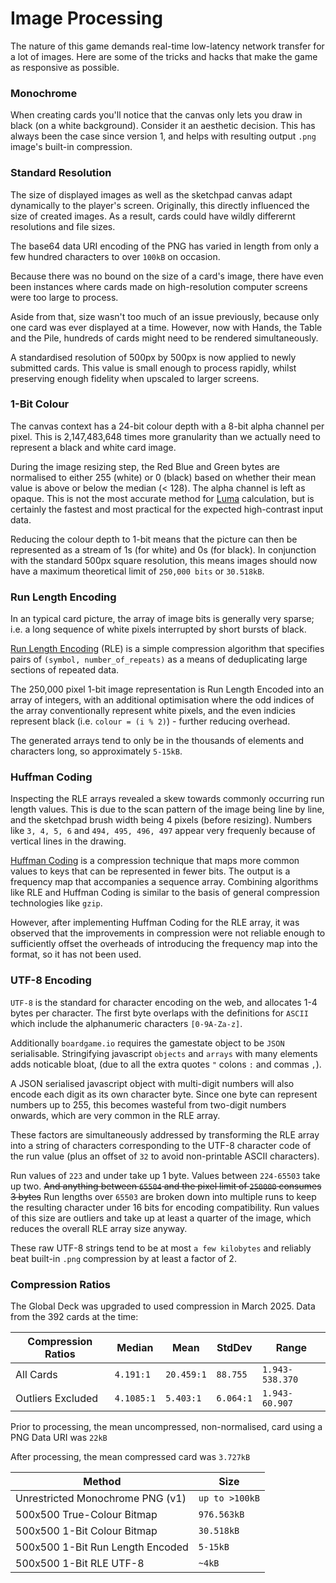 # Image Processing
The nature of this game demands real-time low-latency network transfer for a lot of images. Here are some of the tricks and hacks that make the game as responsive as possible.

### Monochrome
When creating cards you'll notice that the canvas only lets you draw in black (on a white background). Consider it an aesthetic decision. This has always been the case since version 1, and helps with resulting output `.png` image's built-in compression.

### Standard Resolution
The size of displayed images as well as the sketchpad canvas adapt dynamically to the player's screen. Originally, this directly influenced the size of created images. As a result, cards could have wildly differernt resolutions and file sizes.

The base64 data URI encoding of the PNG has varied in length from only a few hundred characters to over `100kB` on occasion.

Because there was no bound on the size of a card's image, there have even been instances where cards made on high-resolution computer screens were too large to process.

Aside from that, size wasn't too much of an issue previously, because only one card was ever displayed at a time. However, now with Hands, the Table and the Pile, hundreds of cards might need to be rendered simultaneously.

A standardised resolution of 500px by 500px is now applied to newly submitted cards. This value is small enough to process rapidly, whilst preserving enough fidelity when upscaled to larger screens.

### 1-Bit Colour
The canvas context has a 24-bit colour depth with a 8-bit alpha channel per pixel. This is 2,147,483,648 times more granularity than we actually need to represent a black and white card image.

During the image resizing step, the Red Blue and Green bytes are normalised to either 255 (white) or 0 (black) based on whether their mean value is above or below the median (< 128). The alpha channel is left as opaque. This is not the most accurate method for [Luma](https://en.wikipedia.org/wiki/Luma_(video)) calculation, but is certainly the fastest and most practical for the expected high-contrast input data.

Reducing the colour depth to 1-bit means that the picture can then be represented as a stream of 1s (for white) and 0s (for black). In conjunction with the standard 500px square resolution, this means images should now have a maximum theoretical limit of `250,000 bits` or `30.518kB`.

### Run Length Encoding
In an typical card picture, the array of image bits is generally very sparse; i.e. a long sequence of white pixels interrupted by short bursts of black. 

[Run Length Encoding](https://en.wikipedia.org/wiki/Run-length_encoding) (RLE) is a simple compression algorithm that specifies pairs of `(symbol, number_of_repeats)` as a means of deduplicating large sections of repeated data. 

The 250,000 pixel 1-bit image representation is Run Length Encoded into an array of integers, with an additional optimisation where the odd indices of the array conventionally represent white pixels, and the even indicies represent black (i.e. `colour = (i % 2)`) - further reducing overhead.

The generated arrays tend to only be in the thousands of elements and characters long, so approximately `5-15kB`.

### Huffman Coding
Inspecting the RLE arrays revealed a skew towards commonly occurring run length values. This is due to the scan pattern of the image being line by line, and the sketchpad brush width being 4 pixels (before resizing). Numbers like `3, 4, 5, 6` and `494, 495, 496, 497` appear very frequenly because of vertical lines in the drawing.

[Huffman Coding](https://en.wikipedia.org/wiki/Huffman_coding) is a compression technique that maps more common values to keys that can be represented in fewer bits. The output is a frequency map that accompanies a sequence array. Combining algorithms like RLE and Huffman Coding is similar to the basis of general compression technologies like `gzip`.

However, after implementing Huffman Coding for the RLE array, it was observed that the improvements in compression were not reliable enough to sufficiently offset the overheads of introducing the frequency map into the format, so it has not been used.

### UTF-8 Encoding
`UTF-8` is the standard for character encoding on the web, and allocates 1-4 bytes per character. The first byte overlaps with the definitions for `ASCII` which include the alphanumeric characters `[0-9A-Za-z]`.

Additionally `boardgame.io` requires the gamestate object to be `JSON` serialisable. Stringifying javascript `objects` and `arrays` with many elements adds noticable bloat, (due to all the extra quotes `"` colons `:` and commas `,`).

A JSON serialised javascript object with multi-digit numbers will also encode each digit as its own character byte. Since one byte can represent numbers up to 255, this becomes wasteful from two-digit numbers onwards, which are very common in the RLE array.

These factors are simultaneously addressed by transforming the RLE array into a string of characters corresponding to the UTF-8 character code of the run value (plus an offset of `32` to avoid non-printable ASCII characters).

Run values of `223` and under take up 1 byte. Values between `224-65503` take up two. ~~And anything between `65504` and the pixel limit of `250000` consumes 3 bytes~~ Run lengths over `65503` are broken down into multiple runs to keep the resulting character under 16 bits for encoding compatibility. Run values of this size are outliers and take up at least a quarter of the image, which reduces the overall RLE array size anyway. 

These raw UTF-8 strings tend to be at most `a few kilobytes` and reliably beat built-in `.png` compression by at least a factor of 2.

### Compression Ratios
The Global Deck was upgraded to used compression in March 2025. Data from the 392 cards at the time:

Compression Ratios | Median | Mean | StdDev | Range
--- | --- | --- | --- | ---
All Cards | `4.191:1` | `20.459:1` | `88.755` | `1.943-538.370`
Outliers Excluded | `4.1085:1` | `5.403:1` | `6.064:1` | `1.943-60.907`

Prior to processing, the mean uncompressed, non-normalised, card using a PNG Data URI was `22kB`

After processing, the mean compressed card was `3.727kB`

Method | Size 
--- | ---
Unrestricted Monochrome PNG (v1) | `up to >100kB`
500x500 True-Colour Bitmap | `976.563kB`
500x500 1-Bit Colour Bitmap | `30.518kB`
500x500 1-Bit Run Length Encoded | `5-15kB`
500x500 1-Bit RLE UTF-8 | `~4kB`